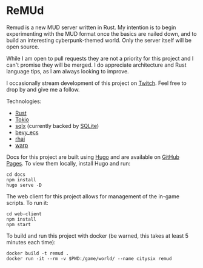 # ReMUd

Remud is a new MUD server written in Rust. My intention is to begin experimenting with the MUD format once the basics are nailed down, and to build an interesting cyberpunk-themed world. Only the server itself will be open source.

While I am open to pull requests they are not a priority for this project and I can't promise they will be merged. I do appreciate architecture and Rust language tips, as I am always looking to improve.

I occasionally stream development of this project on [Twitch](https://www.twitch.tv/binchomittens). Feel free to drop by and give me a follow.

Technologies:

- [Rust](https://www.rust-lang.org/)
- [Tokio](https://tokio.rs/)
- [sqlx](https://github.com/launchbadge/sqlx) (currently backed by [SQLite](https://www.sqlite.org/))
- [bevy_ecs](https://bevyengine.org/)
- [rhai](https://rhai.rs/)
- [warp](https://github.com/seanmonstar/warp)

Docs for this project are built using [Hugo](https://gohugo.io/) and are available on [GitHub Pages](https://siler.github.io/remud). To view them locally, install Hugo and run:

```shell
cd docs
npm install
hugo serve -D
```

The web client for this project allows for management of the in-game scripts. To run it:

```shell
cd web-client
npm install
npm start
```


To build and run this project with docker (be warned, this takes at least 5 minutes each time):

```shell
docker build -t remud .
docker run -it --rm -v $PWD:/game/world/ --name citysix remud
```
